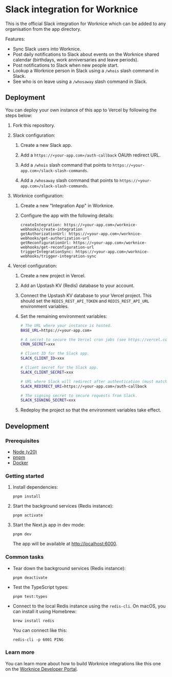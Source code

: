 # Slack integration for Worknice

This is the official Slack integration for Worknice which can be added to any
organisation from the app directory.

Features:

- Sync Slack users into Worknice.
- Post daily notifications to Slack about events on the Worknice shared calendar
  (birthdays, work anniversaries and leave periods).
- Post notifications to Slack when new people start.
- Lookup a Worknice person in Slack using a `/whois` slash command in Slack.
- See who is on leave using a `/whosaway` slash command in Slack.

## Deployment

You can deploy your own instance of this app to Vercel by following the steps
below:

1. Fork this repository.

2. Slack configuration:

   1. Create a new Slack app.

   2. Add a `https://«your-app.com»/auth-callback` OAUth redirect URL.

   3. Add a `/whois` slash command that points to `https://«your-app.com»/slack-slash-commands`.

   4. Add a `/whosaway` slash command that points to `https://«your-app.com»/slack-slash-commands`.

3. Worknice configuration:

   1. Create a new "Integration App" in Worknice.

   2. Configure the app with the following details:

      ```
      createIntegration: https://«your-app.com»/worknice-webhooks/create-integration
      getAuthorizationUrl: https://«your-app.com»/worknice-webhooks/get-authorization-url
      getReconfigurationUrl: https://«your-app.com»/worknice-webhooks/get-reconfiguration-url
      triggerIntegrationSync: https://«your-app.com»/worknice-webhooks/trigger-integration-sync
      ```

4. Vercel configuration:

   1. Create a new project in Vercel.

   2. Add an Upstash KV (Redis) database to your account.

   3. Connect the Upstash KV database to your Vercel project. This should set
      the `REDIS_REST_API_TOKEN` and `REDIS_REST_API_URL` environment variables.

   4. Set the remaining environment variables:

      ```bash
      # The URL where your instance is hosted.
      BASE_URL=https://«your-app.com»

      # A secret to secure the Vercel cron jobs (see https://vercel.com/docs/cron-jobs/manage-cron-jobs#securing-cron-jobs).
      CRON_SECRET=xxx

      # Client ID for the Slack app.
      SLACK_CLIENT_ID=xxx

      # Client secret for the Slack app.
      SLACK_CLIENT_SECRET=xxx

      # URL where Slack will redirect after authentication (must match the Redirect URI configuration in Slack).
      SLACK_REDIRECT_URI=https://«your-app.com»/auth-callback

      # The signing secret to secure requests from Slack.
      SLACK_SIGNING_SECRET=xxx
      ```

   5. Redeploy the project so that the environment variables take effect.

## Development

### Prerequisites

- [Node (v20)](https://nodejs.org/en/download/)
- [pnpm](https://pnpm.io/installation)
- [Docker](https://docs.docker.com/get-docker/)

### Getting started

1.  Install dependencies:

    ```
    pnpm install
    ```

2.  Start the background services (Redis instance):

    ```
    pnpm activate
    ```

3.  Start the Next.js app in dev mode:

    ```
    pnpm dev
    ```

    The app will be available at [http://localhost:6000](http://localhost:6000).

### Common tasks

- Tear down the background services (Redis instance):

  ```
  pnpm deactivate
  ```

- Test the TypeScript types:

  ```
  pnpm test:types
  ```

- Connect to the local Redis instance using the `redis-cli`. On macOS, you can
  install it using Homebrew:

  ```
  brew install redis
  ```

  You can connect like this:

  ```
  redis-cli -p 6001 PING
  ```

### Learn more

You can learn more about how to build Worknice integrations like this one on the
[Worknice Developer Portal](https://dev.worknice.com/).
